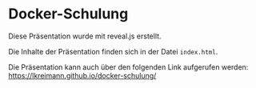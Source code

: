 # Docker-Schulung

Diese Präsentation wurde mit reveal.js erstellt. 

Die Inhalte der Präsentation finden sich in der Datei `index.html`.

Die Präsentation kann auch über den folgenden Link aufgerufen werden: https://lkreimann.github.io/docker-schulung/
